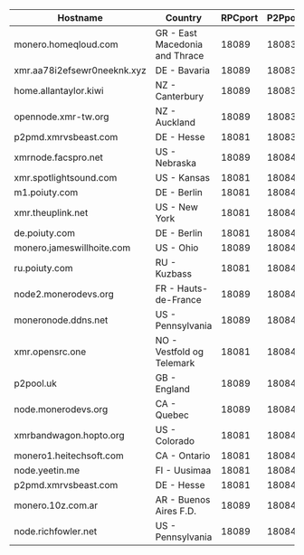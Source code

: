 Hostname | Country | RPCport | P2Pport
--- | --- | --- | ---
monero.homeqloud.com | GR - East Macedonia and Thrace | 18089 | 18083
xmr.aa78i2efsewr0neeknk.xyz | DE - Bavaria | 18089 | 18083
home.allantaylor.kiwi | NZ - Canterbury | 18089 | 18083
opennode.xmr-tw.org | NZ - Auckland | 18089 | 18083
p2pmd.xmrvsbeast.com | DE - Hesse | 18081 | 18083
xmrnode.facspro.net | US - Nebraska | 18089 | 18084
xmr.spotlightsound.com | US - Kansas | 18081 | 18084
m1.poiuty.com | DE - Berlin | 18081 | 18084
xmr.theuplink.net | US - New York | 18081 | 18084
de.poiuty.com | DE - Berlin | 18081 | 18084
monero.jameswillhoite.com | US - Ohio | 18089 | 18084
ru.poiuty.com | RU - Kuzbass | 18081 | 18084
node2.monerodevs.org | FR - Hauts-de-France | 18089 | 18084
moneronode.ddns.net | US - Pennsylvania | 18089 | 18084
xmr.opensrc.one | NO - Vestfold og Telemark | 18081 | 18084
p2pool.uk | GB - England | 18089 | 18084
node.monerodevs.org | CA - Quebec | 18089 | 18084
xmrbandwagon.hopto.org | US - Colorado | 18081 | 18084
monero1.heitechsoft.com | CA - Ontario | 18081 | 18084
node.yeetin.me | FI - Uusimaa | 18081 | 18084
p2pmd.xmrvsbeast.com | DE - Hesse | 18081 | 18084
monero.10z.com.ar | AR - Buenos Aires F.D. | 18089 | 18084
node.richfowler.net | US - Pennsylvania | 18089 | 18084

